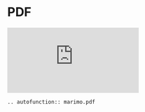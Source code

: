 # PDF

<iframe class="demo large" src="https://components.marimo.io/?component=pdf" frameborder="no"></iframe>

```{eval-rst}
.. autofunction:: marimo.pdf
```
